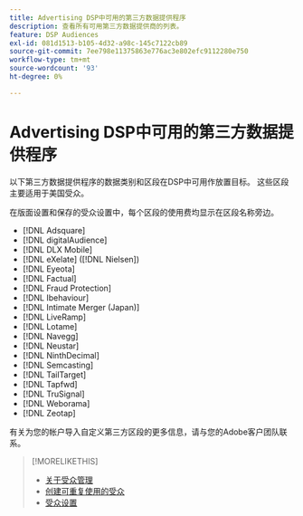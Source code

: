 ```yaml
---
title: Advertising DSP中可用的第三方数据提供程序
description: 查看所有可用第三方数据提供商的列表。
feature: DSP Audiences
exl-id: 081d1513-b105-4d32-a98c-145c7122cb89
source-git-commit: 7ee798e11375863e776ac3e802efc9112280e750
workflow-type: tm+mt
source-wordcount: '93'
ht-degree: 0%

---
```


<!-- feature: audiences -->

# Advertising DSP中可用的第三方数据提供程序

以下第三方数据提供程序的数据类别和区段在DSP中可用作放置目标。 这些区段主要适用于美国受众。

在版面设置和保存的受众设置中，每个区段的使用费均显示在区段名称旁边。

* [!DNL Adsquare]
* [!DNL digitalAudience]
* [!DNL DLX Mobile]
* [!DNL eXelate] ([!DNL Nielsen])
* [!DNL Eyeota]
* [!DNL Factual]
* [!DNL Fraud Protection]
* [!DNL Ibehaviour]
* [!DNL Intimate Merger (Japan)]
* [!DNL LiveRamp]
* [!DNL Lotame]
* [!DNL Navegg]
* [!DNL Neustar]
* [!DNL NinthDecimal]
* [!DNL Semcasting]
* [!DNL TailTarget]
* [!DNL Tapfwd]
* [!DNL TruSignal]
* [!DNL Weborama]
* [!DNL Zeotap]

有关为您的帐户导入自定义第三方区段的更多信息，请与您的Adobe客户团队联系。

>[!MORELIKETHIS]
>
>* [关于受众管理](audience-about.md)
>* [创建可重复使用的受众](reusable-audience-create.md)
>* [受众设置](audience-settings.md)
